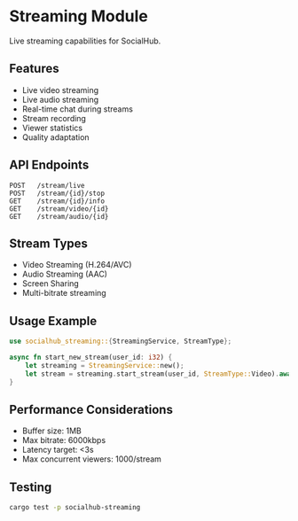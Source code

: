 # Streaming Module

Live streaming capabilities for SocialHub.

## Features

- Live video streaming
- Live audio streaming
- Real-time chat during streams
- Stream recording
- Viewer statistics
- Quality adaptation

## API Endpoints

```
POST   /stream/live
POST   /stream/{id}/stop
GET    /stream/{id}/info
GET    /stream/video/{id}
GET    /stream/audio/{id}
```

## Stream Types

- Video Streaming (H.264/AVC)
- Audio Streaming (AAC)
- Screen Sharing
- Multi-bitrate streaming

## Usage Example

```rust
use socialhub_streaming::{StreamingService, StreamType};

async fn start_new_stream(user_id: i32) {
    let streaming = StreamingService::new();
    let stream = streaming.start_stream(user_id, StreamType::Video).await;
}
```

## Performance Considerations

- Buffer size: 1MB
- Max bitrate: 6000kbps
- Latency target: <3s
- Max concurrent viewers: 1000/stream

## Testing

```bash
cargo test -p socialhub-streaming
```
